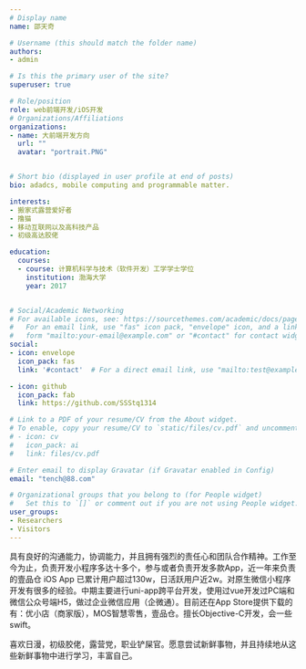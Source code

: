 ```yaml
---
# Display name
name: 邵天奇

# Username (this should match the folder name)
authors:
- admin

# Is this the primary user of the site?
superuser: true

# Role/position
role: web前端开发/iOS开发
# Organizations/Affiliations
organizations:
- name: 大前端开发方向
  url: ""
  avatar: "portrait.PNG"


# Short bio (displayed in user profile at end of posts)
bio: adadcs, mobile computing and programmable matter.

interests:
- 搬家式露营爱好者
- 撸猫
- 移动互联网以及高科技产品
- 初级高达胶佬

education:
  courses:
  - course: 计算机科学与技术（软件开发）工学学士学位
    institution: 渤海大学
    year: 2017


# Social/Academic Networking
# For available icons, see: https://sourcethemes.com/academic/docs/page-builder/#icons
#   For an email link, use "fas" icon pack, "envelope" icon, and a link in the
#   form "mailto:your-email@example.com" or "#contact" for contact widget.
social:
- icon: envelope
  icon_pack: fas
  link: '#contact'  # For a direct email link, use "mailto:test@example.org".

- icon: github
  icon_pack: fab
  link: https://github.com/SSStq1314

# Link to a PDF of your resume/CV from the About widget.
# To enable, copy your resume/CV to `static/files/cv.pdf` and uncomment the lines below.
# - icon: cv
#   icon_pack: ai
#   link: files/cv.pdf

# Enter email to display Gravatar (if Gravatar enabled in Config)
email: "tench@88.com"

# Organizational groups that you belong to (for People widget)
#   Set this to `[]` or comment out if you are not using People widget.
user_groups:
- Researchers
- Visitors
---
```







具有良好的沟通能⼒，协调能⼒，并且拥有强烈的责任⼼和团队合作精神。⼯作⾄今为⽌，负责开发⼩程序多达⼗多个，参与或者负责开发多款App，近⼀年来负责的壹品仓 iOS App 已累计⽤户超过130w，⽇活跃⽤户近2w。对原生微信小程序开发有很多的经验。中期主要进行uni-app跨平台开发，使用过vue开发过PC端和微信公众号端H5，做过企业微信应用（企微通）。目前还在App Store提供下载的有：优小店（商家版），MOS智慧零售，壹品仓。擅长Objective-C开发，会一些swift。

喜欢⽇漫，初级胶佬，露营党，职业铲屎官。愿意尝试新鲜事物，并且持续地从这些新鲜事物中进⾏学习，丰富⾃⼰。